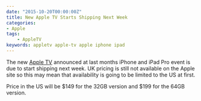 ```yaml
---
date: "2015-10-20T00:00:00Z"
title: New Apple TV Starts Shipping Next Week
categories:
- Apple
tags: 
    - AppleTV
keywords: appletv apple-tv apple iphone ipad
---
```

The new [Apple TV](http://www.apple.com/tv) announced at last months iPhone and iPad Pro event is due to start shipping next week. UK pricing is still not available on the Apple site so this may mean that availability is going to be limited to the US at first.

Price in the US will be $149 for the 32GB version and $199 for the 64GB version.
